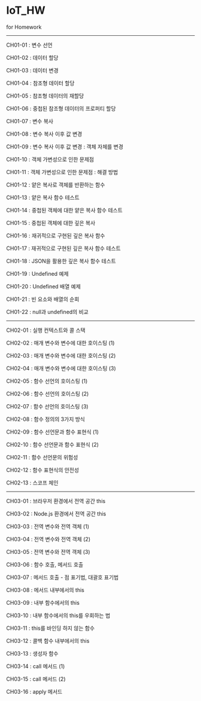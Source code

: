 # IoT_HW
for Homework

---

CH01-01 : 변수 선언

CH01-02 : 데이터 할당

CH01-03 : 데이터 변경

CH01-04 : 참조형 데이터 할당

CH01-05 : 참조형 데이터의 재할당

CH01-06 : 중첩된 참조형 데이터의 프로퍼티 할당

CH01-07 : 변수 복사

CH01-08 : 변수 복사 이후 값 변경

CH01-09 : 변수 복사 이후 값 변경 : 객체 자체를 변경

CH01-10 : 객체 가변성으로 인한 문제점

CH01-11 : 객체 가변성으로 인한 문제점 : 해결 방법

CH01-12 : 얕은 복사로 객체를 반환하는 함수

CH01-13 : 얕은 복사 함수 테스트

CH01-14 : 중첩된 객체에 대한 얕은 복사 함수 테스트

CH01-15 : 중첩된 객체에 대한 깊은 복사

CH01-16 : 재귀적으로 구현된 깊은 복사 함수

CH01-17 : 재귀적으로 구현된 깊은 복사 함수 테스트

CH01-18 : JSON을 활용한 깊은 복사 함수 테스트

CH01-19 : Undefined 예제

CH01-20 : Undefined 배열 예제

CH01-21 : 빈 요소와 배열의 순회

CH01-22 : null과 undefined의 비교

---

CH02-01 : 실행 컨텍스트와 콜 스택

CH02-02 : 매개 변수와 변수에 대한 호이스팅 (1)

CH02-03 : 매개 변수와 변수에 대한 호이스팅 (2)

CH02-04 : 매개 변수와 변수에 대한 호이스팅 (3)

CH02-05 : 함수 선언의 호이스팅 (1)

CH02-06 : 함수 선언의 호이스팅 (2)

CH02-07 : 함수 선언의 호이스팅 (3)

CH02-08 : 함수 정의의 3가지 방식

CH02-09 : 함수 선언문과 함수 표현식 (1)

CH02-10 : 함수 선언문과 함수 표현식 (2)

CH02-11 : 함수 선언문의 위험성

CH02-12 : 함수 표현식의 안전성

CH02-13 : 스코프 체인

---

CH03-01 : 브라우저 환경에서 전역 공간 this

CH03-02 : Node.js 환경에서 전역 공간 this

CH03-03 : 전역 변수와 전역 객체 (1)

CH03-04 : 전역 변수와 전역 객체 (2)

CH03-05 : 전역 변수와 전역 객체 (3)

CH03-06 : 함수 호출, 메서드 호출

CH03-07 : 메서드 호출 - 점 표기법, 대괄호 표기법

CH03-08 : 메서드 내부에서의 this

CH03-09 : 내부 함수에서의 this

CH03-10 : 내부 함수에서의 this를 우회하는 법

CH03-11 : this를 바인딩 하지 않는 함수

CH03-12 : 콜백 함수 내부에서의 this

CH03-13 : 생성자 함수

CH03-14 : call 메서드 (1)

CH03-15 : call 메서드 (2)

CH03-16 : apply 메서드